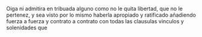 Oiga ni admitira en tribuada alguno como no le quita libertad, que no le pertenez, y sea visto por lo mismo haberla apropiado y ratificado añadiendo fuerza a fuerza y contrato a contrato con todas las clausulas vinculos y solenidades que